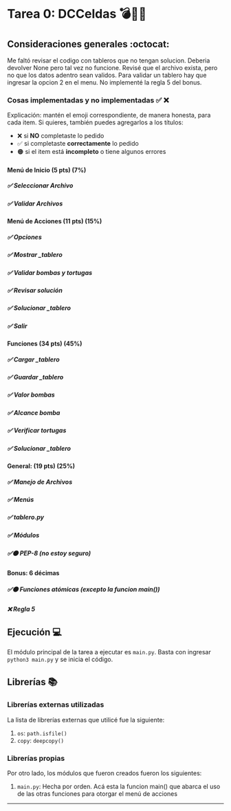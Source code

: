 # Tarea 0: DCCeldas 💣🐢🏰
## Consideraciones generales :octocat:

Me faltó revisar el codigo con tableros que no tengan solucion. Deberia devolver None
pero tal vez no funcione. Revisé que el archivo exista, pero no que los datos adentro sean validos. Para validar un tablero hay que ingresar la opcion 2 en el menu. No implementé la regla 5 del bonus.

### Cosas implementadas y no implementadas :white_check_mark: :x:

Explicación: mantén el emoji correspondiente, de manera honesta, para cada item. Si quieres, también puedes agregarlos a los títulos:
- ❌ si **NO** completaste lo pedido
- ✅ si completaste **correctamente** lo pedido
- 🟠 si el item está **incompleto** o tiene algunos errores
#### Menú de Inicio (5 pts) (7%)
##### ✅ Seleccionar Archivo
##### ✅ Validar Archivos
#### Menú de Acciones (11 pts) (15%) 
##### ✅ Opciones
##### ✅ Mostrar _tablero 
##### ✅ Validar bombas y tortugas
##### ✅ Revisar solución
##### ✅ Solucionar _tablero
##### ✅ Salir
#### Funciones (34 pts) (45%)
##### ✅ Cargar _tablero
##### ✅ Guardar _tablero
##### ✅ Valor bombas
##### ✅ Alcance bomba
##### ✅ Verificar tortugas
##### ✅ Solucionar _tablero
#### General: (19 pts) (25%)
##### ✅ Manejo de Archivos
##### ✅ Menús
##### ✅ tablero.py
##### ✅ Módulos
##### ✅🟠 PEP-8 (no estoy seguro)
#### Bonus: 6 décimas
##### ✅🟠 Funciones atómicas (excepto la funcion main())
##### ❌ Regla 5
## Ejecución :computer:
El módulo principal de la tarea a ejecutar es  ```main.py```. Basta con ingresar ```python3 main.py``` y se inicia el código.

## Librerías :books:
### Librerías externas utilizadas
La lista de librerías externas que utilicé fue la siguiente:

1. ```os```: ```path.isfile()```
2. ```copy```: ```deepcopy()``` 

### Librerías propias
Por otro lado, los módulos que fueron creados fueron los siguientes:

1. ```main.py```: Hecha por orden. Acá esta la funcion main() que abarca el uso de las otras funciones para otorgar el menú de acciones

-------

